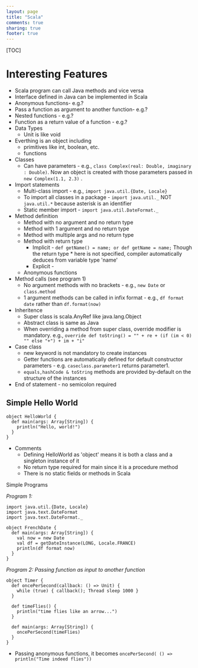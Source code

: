 ```yaml
---
layout: page
title: "Scala"
comments: true
sharing: true
footer: true
---
```


[TOC]

# Interesting Features

* Scala program can call Java methods and vice versa
* Interface defined in Java can be implemented in Scala
* Anonymous functions- e.g.?
* Pass a function as argument to another function- e.g.?
* Nested functions - e.g.?
* Function as a return value of a function - e.g.?
* Data Types
  * Unit is like void
* Everthing is an object including
  * primitives like int, boolean, etc.
  * functions
* Classes
  * Can have parameters - e.g., `class Complex(real: Double, imaginary : Double)`. Now an object is created with those parameters passed in `new Complex(1.1, 2.3)` .
* Import statements
  * Multi-class import - e.g., `import java.util.{Date, Locale}`
  * To import all classes in a package - `import java.util._`  NOT `java.util.*` because asterisk is an identifier
  * Static member import - `import java.util.DateFormat._`
* Method definition
  * Method with no argument and no return type
  * Method with 1 argument and no return type
  * Method with multiple args and no return type
  * Method with return type
    * Implicit - `def getName() = name; or def getName = name;` Though the return  type * here is not specified, compiler automatically deduces from variable type  'name'
    * Explicit -
  * Anonymous functions
* Method calls (see program 1)
  * No argument methods with no brackets - e.g., `new Date` or `class.method`
  * 1 argument methods can be called in infix format - e.g., `df format date` rather than `df.format(now)`
* Inheritence
  * Super class is scala.AnyRef like java.lang.Object
  * Abstract class is same as Java
  * When overriding a method from super class, override modifier is mandatory. e.g.,  `override def toString() = "" + re + (if (im < 0) "" else "+") + im + "i"`
* Case class
  * new keyword is not mandatory to create instances
  * Getter functions are automatically defined for default constructor parameters - e.g. `caseclass.parameter1` returns parameter1.
  * `equals,hashCode & toString` methods are provided by-default on the structure of the instances
* End of statement - no semicolon required


## Simple Hello World

```
object HelloWorld {
  def main(args: Array[String]) {
    println("Hello, world!")
  }
}
```
 
* Comments
  * Defining HelloWorld as 'object' means it is both a class and a singleton   instance of it
  * No return type required for main since it is a procedure method
  * There is no static fields or methods in Scala
 
Simple Programs

*Program 1:*

```
import java.util.{Date, Locale}
import java.text.DateFormat
import java.text.DateFormat._
 
object FrenchDate {
  def main(args: Array[String]) {
    val now = new Date
    val df = getDateInstance(LONG, Locale.FRANCE)
    println(df format now)
  }
}
```

*Program 2: Passing function as input to another function*

```
object Timer {
  def oncePerSecond(callback: () => Unit) {
    while (true) { callback(); Thread sleep 1000 }
  }
 
  def timeFlies() {
    println("time flies like an arrow...")
  }
 
  def main(args: Array[String]) {
    oncePerSecond(timeFlies)
  }
}
```

* Passing anonymous functions, it becomes `oncePerSecond( () => println("Time indeed flies"))`